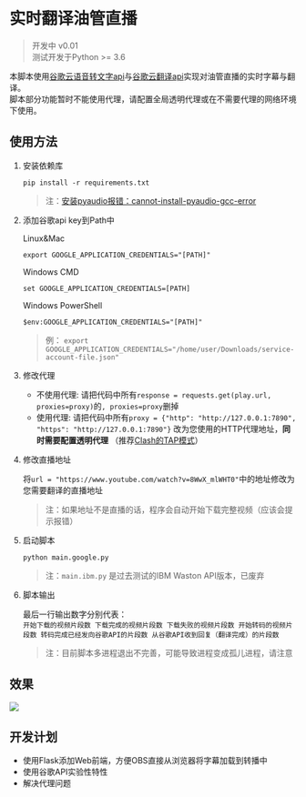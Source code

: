# 实时翻译油管直播
> 开发中 v0.01   
> 测试开发于Python >= 3.6    

本脚本使用[谷歌云语音转文字api](https://cloud.google.com/speech-to-text)与[谷歌云翻译api](https://cloud.google.com/translate)实现对油管直播的实时字幕与翻译。  
脚本部分功能暂时不能使用代理，请配置全局透明代理或在不需要代理的网络环境下使用。
## 使用方法
1. 安装依赖库
    ```
    pip install -r requirements.txt
    ```
    > 注：[安装pyaudio报错：cannot-install-pyaudio-gcc-error](https://stackoverflow.com/questions/20023131/cannot-install-pyaudio-gcc-error)
2. 添加谷歌api key到Path中  
   
    Linux&Mac
    ```
    export GOOGLE_APPLICATION_CREDENTIALS="[PATH]"
    ```
    Windows CMD
    ```
    set GOOGLE_APPLICATION_CREDENTIALS=[PATH]
    ```
    Windows PowerShell
    ```
    $env:GOOGLE_APPLICATION_CREDENTIALS="[PATH]"
    ```
    > 例： `export GOOGLE_APPLICATION_CREDENTIALS="/home/user/Downloads/service-account-file.json"`

3. 修改代理  
   * 不使用代理:
        请把代码中所有`response = requests.get(play.url, proxies=proxy)`的`, proxies=proxy`删掉
   * 使用代理:
        请把代码中所有`proxy = {"http": "http://127.0.0.1:7890", "https": "http://127.0.0.1:7890"}` 改为您使用的HTTP代理地址，**同时需要配置透明代理** （推荐[Clash的TAP模式](https://docs.cfw.lbyczf.com/contents/tap.html)）

4. 修改直播地址 
    
   将`url = "https://www.youtube.com/watch?v=8WwX_mlWHT0"`中的地址修改为您需要翻译的直播地址
   > 注：如果地址不是直播的话，程序会自动开始下载完整视频（应该会提示报错）
5. 启动脚本
   ```
   python main.google.py
   ```
   > 注：`main.ibm.py` 是过去测试的IBM Waston API版本，已废弃
6. 脚本输出  
   
   最后一行输出数字分别代表：  
   `开始下载的视频片段数 下载完成的视频片段数 下载失败的视频片段数 开始转码的视频片段数 转码完成已经发向谷歌API的片段数 从谷歌API收到回复（翻译完成）的片段数`

    > 注：目前脚本多进程退出不完善，可能导致进程变成孤儿进程，请注意

## 效果
![](res/pre.gif)

## 开发计划
* 使用Flask添加Web前端，方便OBS直接从浏览器将字幕加载到转播中
* 使用谷歌API实验性特性
* 解决代理问题
